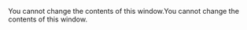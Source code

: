 <span data-ttu-id="0e441-101">You cannot change the contents of this window.</span><span class="sxs-lookup"><span data-stu-id="0e441-101">You cannot change the contents of this window.</span></span>